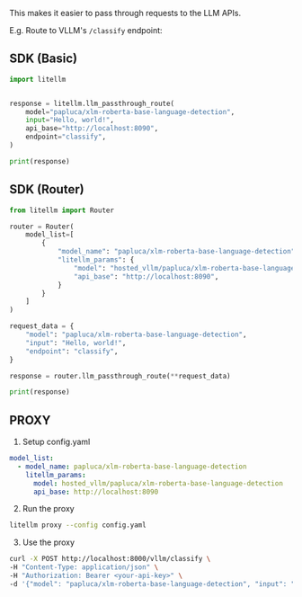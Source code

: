 This makes it easier to pass through requests to the LLM APIs.

E.g. Route to VLLM's `/classify` endpoint:


## SDK (Basic)

```python
import litellm


response = litellm.llm_passthrough_route(
    model="papluca/xlm-roberta-base-language-detection",
    input="Hello, world!",
    api_base="http://localhost:8090",
    endpoint="classify",
)

print(response)
```

## SDK (Router)

```python
from litellm import Router

router = Router(
    model_list=[
        {
            "model_name": "papluca/xlm-roberta-base-language-detection",
            "litellm_params": {
                "model": "hosted_vllm/papluca/xlm-roberta-base-language-detection",
                "api_base": "http://localhost:8090", 
            }
        }
    ]
)

request_data = {
    "model": "papluca/xlm-roberta-base-language-detection",
    "input": "Hello, world!",
    "endpoint": "classify",
}

response = router.llm_passthrough_route(**request_data)

print(response)
```

## PROXY 

1. Setup config.yaml 

```yaml
model_list:
  - model_name: papluca/xlm-roberta-base-language-detection
    litellm_params:
      model: hosted_vllm/papluca/xlm-roberta-base-language-detection
      api_base: http://localhost:8090
```

2. Run the proxy

```bash
litellm proxy --config config.yaml
```

3. Use the proxy

```bash
curl -X POST http://localhost:8000/vllm/classify \
-H "Content-Type: application/json" \
-H "Authorization: Bearer <your-api-key>" \
-d '{"model": "papluca/xlm-roberta-base-language-detection", "input": "Hello, world!"}' \
```